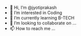 - 👋 Hi, I’m @jyotiprakash
- 👀 I’m interested in Coding
- 🌱 I’m currently learning B-TECH
- 💞️ I’m looking to collaborate on ...
- 📫 How to reach me ...

<!---
jyotiprakash5/jyotiprakash5 is a ✨ special ✨ repository because its `README.md` (this file) appears on your GitHub profile.
You can click the Preview link to take a look at your changes.
--->
